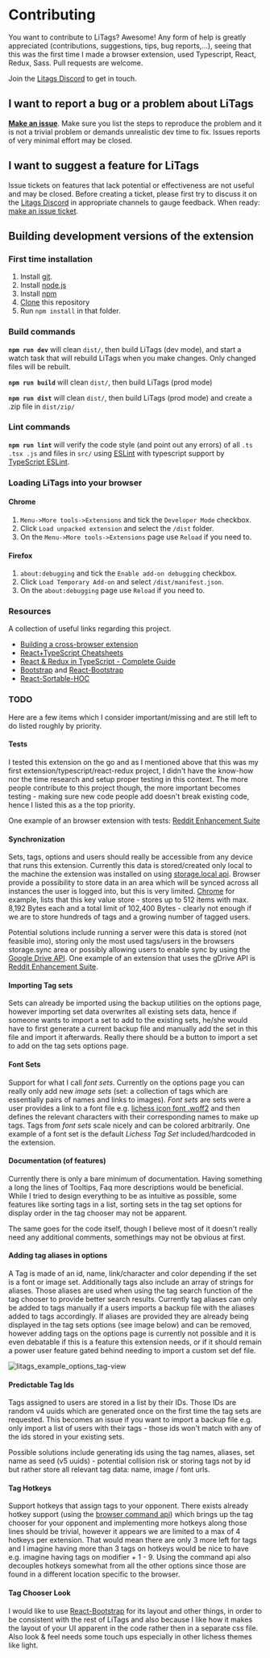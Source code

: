 Contributing
============

You want to contribute to LiTags? Awesome! Any form of help is greatly appreciated 
(contributions, suggestions, tips, bug reports,...), seeing that this was the first time I made a browser extension, 
used Typescript, React, Redux, Sass. Pull requests are welcome.

Join the [Litags Discord](https://discord.gg/4d7QWUK) to get in touch.

## I want to report a bug or a problem about LiTags

[__Make an issue__](https://github.com/mpunkenhofer/litags/issues/new). Make sure you list the steps to reproduce the 
problem and it is not a trivial problem or demands unrealistic dev time to fix. Issues reports of very minimal effort 
may be closed. 

## I want to suggest a feature for LiTags

Issue tickets on features that lack potential or effectiveness are not useful and may be closed. Before creating a 
ticket, please first try to discuss it on the [Litags Discord](https://discord.gg/4d7QWUK) in appropriate channels to
gauge feedback. When ready: [make an issue ticket](https://github.com/mpunkenhofer/litags/issues/new).

## Building development versions of the extension

### First time installation

1. Install [git](https://git-scm.com/).
2. Install [node.js](https://nodejs.org)
3. Install [npm](https://www.npmjs.com/get-npm)
4. [Clone](https://help.github.com/articles/cloning-a-repository/) this repository 
5. Run `npm install` in that folder.

### Build commands

**`npm run dev`** will clean `dist/`, then build LiTags (dev mode), and start a watch task that will rebuild LiTags when 
you make changes. Only changed files will be rebuilt.

**`npm run build`** will clean `dist/`, then build LiTags (prod mode)

**`npm run dist`** will clean `dist/`, then build LiTags (prod mode) and create a .zip file in `dist/zip/`

### Lint commands

**`npm run lint`** will verify the code style (and point out any errors) of all `.ts .tsx .js` and files in `src/` 
using  [ESLint](http://eslint.org/) with typescript support by 
[TypeScript ESLint](https://github.com/typescript-eslint/typescript-eslint).

### Loading LiTags into your browser

#### Chrome

1. `Menu->More tools->Extensions` and tick the `Developer Mode` checkbox.
2. Click `Load unpacked extension` and select the `/dist` folder.
3. On the `Menu->More tools->Extensions` page use `Reload` if you need to.

#### Firefox

1. `about:debugging` and tick the `Enable add-on debugging` checkbox.
2. Click `Load Temporary Add-on` and select `/dist/manifest.json`.
3. On  the `about:debugging` page use `Reload` if you need to.

### Resources

A collection of useful links regarding this project.
- [Building a cross-browser extension](https://developer.mozilla.org/en-US/docs/Mozilla/Add-ons/WebExtensions/Build_a_cross_browser_extension)
- [React+TypeScript Cheatsheets](https://github.com/typescript-cheatsheets/react-typescript-cheatsheet)
- [React & Redux in TypeScript - Complete Guide](https://github.com/piotrwitek/react-redux-typescript-guide)
- [Bootstrap](https://getbootstrap.com/) and [React-Bootstrap](https://react-bootstrap.github.io/)
- [React-Sortable-HOC](https://github.com/clauderic/react-sortable-hoc)
  
### TODO

Here are a few items which I consider important/missing and are still left to do listed roughly by priority. 

#### Tests

I tested this extension on the go and as I mentioned above that this was my first extension/typescript/react-redux 
project, I didn't have the know-how nor the time research and setup proper testing in this context. The more people 
contribute to this project though, the more important becomes testing - making sure new code people add doesn't break
existing code, hence I listed this as a the top priority.  

One example of an browser extension with tests: 
[Reddit Enhancement Suite](https://github.com/honestbleeps/Reddit-Enhancement-Suite)

#### Synchronization

Sets, tags, options and users should really be accessible from any device that runs this extension. Currently this data 
is stored/created only local to the machine the extension was installed on using 
[storage.local api](https://developer.mozilla.org/en-US/docs/Mozilla/Add-ons/WebExtensions/API/storage/local). Browser
provide a possibility to store data in an area which will be synced across all instances the user is logged into, but 
this is very limited. [Chrome](https://developer.chrome.com/apps/storage#property-sync) for example, lists that this key 
value store - stores up to 512 items with max. 8,192 Bytes each and a total limit of 102,400 Bytes - clearly not enough 
if we are to store hundreds of tags and a growing number of tagged users. 

Potential solutions include running a server were this data is stored (not feasible imo), storing only the most 
used tags/users in the browsers storage.sync area or possibly allowing users to enable sync by using the 
[Google Drive API](https://developers.google.com/drive/api/v3/reference). 
One example of an extension that uses the gDrive API is 
[Reddit Enhancement Suite](https://github.com/honestbleeps/Reddit-Enhancement-Suite).

#### Importing Tag sets

Sets can already be imported using the backup utilities on the options page, however importing set data overwrites all
existing sets data, hence if someone wants to import a set to add to the existing sets, he/she would have to first 
generate a current backup file and manually add the set in this file and import it afterwards. Really there should be
a button to import a set to add on the tag sets options page. 

#### Font Sets

Support for what I call _font sets_. Currently on the options page you can really only add new _image sets_ 
(set: a collection of tags which are essentially pairs of names and links to images). _Font sets_ are sets were a user
provides a link to a font file e.g. 
[lichess icon font .woff2](https://github.com/ornicar/lila/blob/master/assets/fonts/lichess.chess.woff2) and then defines
the relevant characters with their corresponding names to make up tags. Tags from _font sets_ scale nicely and can be 
colored arbitrarily. One example of a font set is the default _Lichess Tag Set_ included/hardcoded in the extension.

#### Documentation (of features) 

Currently there is only a bare minimum of documentation. Having something a long the lines of Tooltips, Faq more 
descriptions would be beneficial. While I tried to design everything to be as intuitive as possible, some features like
sorting tags in a list, sorting sets in the tag set options for display order in the tag chooser may not be apparent. 

The same goes for the code itself, though I believe most of it doesn't really need any additional comments, somethings
may not be obvious at first.

#### Adding tag aliases in options

A Tag is made of an id, name, link/character and color depending if the set is a font or image set. Additionally tags
also include an array of strings for aliases. Those aliases are used when using the tag search function of the tag 
chooser to provide better search results. Currently tag aliases can only be added to tags manually if a users imports
a backup file with the aliases added to tags accordingly. If aliases are provided they are already being displayed
in the tag sets options (see image below) and can be removed, however adding tags on the options page is currently 
not possible and it is even debatable if this is a feature this extension needs, or if it should remain a power user 
feature gated behind needing to import a custom set def file. 

<img src="https://raw.githubusercontent.com/mpunkenhofer/litags/master/assets/images/litags_example_options_tag-view.png" alt="litags_example_options_tag-view"/>

#### Predictable Tag Ids

Tags assigned to users are stored in a list by their IDs. Those IDs are random v4 uuids which are generated once on
the first time the tag sets are requested. This becomes an issue if you want to import a backup file e.g. only import a 
list of users with their tags - those ids won't match with any of the ids stored in your existing sets.

Possible solutions include generating ids using the tag names, aliases, set name as seed (v5 uuids) - potential 
collision risk or storing tags not by id but rather store all relevant tag data: name, image / font urls.  

#### Tag Hotkeys

Support hotkeys that assign tags to your opponent. There exists already hotkey support (using the 
[browser command api](https://developer.mozilla.org/en-US/docs/Mozilla/Add-ons/WebExtensions/API/commands/Command)) 
which brings up the tag chooser for your opponent and implementing more hotkeys along those lines should be trivial,
however it appears we are limited to a max of 4 hotkeys per extension. That would mean there are only 3 more left
for tags and I imagine having more than 3 tags on hotkeys would be nice to have e.g. imagine having tags on 
modifier + 1 - 9. Using the command api also decouples hotkeys somewhat from all the other options since those are found
in a different location specific to the browser.  

#### Tag Chooser Look

I would like to use [React-Bootstrap](https://react-bootstrap.github.io/) for its layout and other things, in order 
to be consistent with the rest of LiTags and also because I like how it makes the layout of your UI apparent in the code
rather then in a separate css file. Also look & feel needs some touch ups especially in other lichess themes like light.
